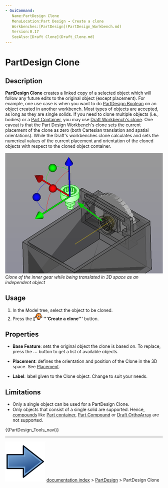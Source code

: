 ```yaml
---
- GuiCommand:
   Name:PartDesign Clone
   MenuLocation:Part Design → Create a clone
   Workbenches:[PartDesign](PartDesign_Workbench.md)
   Version:0.17
   SeeAlso:[Draft Clone](Draft_Clone.md)
---
```


# PartDesign Clone

## Description

**PartDesign Clone** creates a linked copy of a selected object which will follow any future edits to the original object (except placement). For example, one use case is when you want to do [PartDesign Boolean](PartDesign_Boolean.md) on an object created in another workbench. Most types of objects are accepted, as long as they are single solids. If you need to clone multiple objects (i.e., bodies) or a [Part Container](Std_Part.md), you may use [Draft Workbench\'s clone](Draft_Clone.md). One caveat is that the Part Design Workbench\'s clone sets the current placement of the clone as zero (both Cartesian translation and spatial orientations). While the Draft\'s workbenches clone calculates and sets the numerical values of the current placement and orientation of the cloned objects with respect to the cloned object container.

 ![*Clone of the inner gear while being translated in 3D space as an independent object*](images/clone.png )  
*Clone of the inner gear while being translated in 3D space as an independent object*

## Usage

1.  In the Model tree, select the object to be cloned.
2.  Press the **[<img src=images/PartDesign_Clone.svg style="width:24px"> '''Create a clone'''** button.

## Properties

-    **Base Feature**: sets the original object the clone is based on. To replace, press the **...** button to get a list of available objects.

-    **Placement**: defines the orientation and position of the Clone in the 3D space. See [Placement](Placement.md).

-    **Label**: label given to the Clone object. Change to suit your needs.

## Limitations

-   Only a single object can be used for a PartDesign Clone.
-   Only objects that consist of a single solid are supported. Hence, [compounds](Glossary#Compound.md) like [Part container](Std_Part.md), [Part Compound](Part_Compound.md) or [Draft OrthoArray](Draft_OrthoArray.md) are not supported.




 {{PartDesign_Tools_navi}}



---
![](images/Button_right.svg) [documentation index](../README.md) > [PartDesign](PartDesign_Workbench.md) > PartDesign Clone

